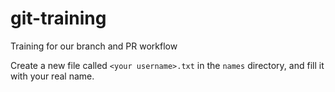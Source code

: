 # git-training
Training for our branch and PR workflow

Create a new file called `<your username>.txt` in the `names` directory, and fill it with your real name.
